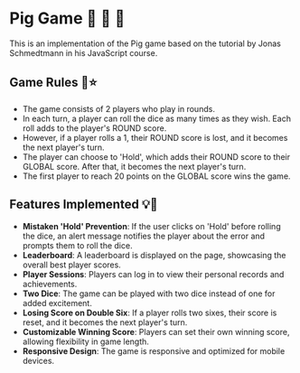 # Pig Game 🎊 🎊 🎈

This is an implementation of the Pig game based on the tutorial by Jonas Schmedtmann in his JavaScript course.

## Game Rules 🤩⭐

- The game consists of 2 players who play in rounds.
- In each turn, a player can roll the dice as many times as they wish. Each roll adds to the player's ROUND score.
- However, if a player rolls a 1, their ROUND score is lost, and it becomes the next player's turn.
- The player can choose to 'Hold', which adds their ROUND score to their GLOBAL score. After that, it becomes the next player's turn.
- The first player to reach 20 points on the GLOBAL score wins the game.

## Features Implemented 💡🤔

- **Mistaken 'Hold' Prevention**: If the user clicks on 'Hold' before rolling the dice, an alert message notifies the player about the error and prompts them to roll the dice.
- **Leaderboard**: A leaderboard is displayed on the page, showcasing the overall best player scores.
- **Player Sessions**: Players can log in to view their personal records and achievements.
- **Two Dice**: The game can be played with two dice instead of one for added excitement.
- **Losing Score on Double Six**: If a player rolls two sixes, their score is reset, and it becomes the next player's turn.
- **Customizable Winning Score**: Players can set their own winning score, allowing flexibility in game length.
- **Responsive Design**: The game is responsive and optimized for mobile devices.
